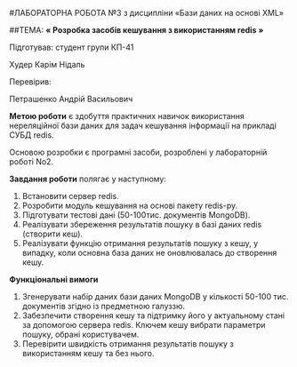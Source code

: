 #ЛАБОРАТОРНА РОБОТА №3
з дисципліни «Бази даних на основі XML»

##ТЕМА: **« Розробка засобів кешування з використанням redis »**

Підготував: студент групи КП-41

Худер Карім Нідаль

Перевірив:

Петрашенко Андрій Васильович



**Метою роботи** є здобуття практичних навичок використання нереляційної бази даних для задач кешування інформації на прикладі СУБД redis.

Основою розробки є програмні засоби, розроблені у лабораторній роботі No2.

**Завдання роботи** полягає у наступному: 

1. Встановити сервер redis.
2. Розробити модуль кешування на основі пакету redis-py.
3. Підготувати тестові дані (50-100тис. документів MongoDB).
4. Реалізувати збереження результатів пошуку в базі даних redis (створити кеш).
5. Реалізувати функцію отримання результатів пошуку з кешу, у випадку, коли основна база даних не оновлювалась до створення кешу.

**Функціональні вимоги**

1. Згенерувати набір даних бази даних MongoDB у кількості 50-100 тис. документів згідно із предметною галуззю.
2. Забезпечити створення кешу та підтримку його у актуальному стані за допомогою сервера redis. Ключем кешу вибрати параметри пошуку,
обрані користувачем.
3. Перевірити швидкість отримання результатів пошуку з використанням кешу та без нього.

